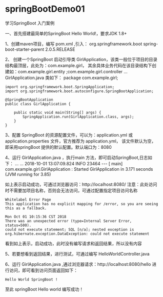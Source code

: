 # springBootDemo01

学习SpringBoot 入门案例

一、首先搭建最简单的SpringBoot Hello World!，要求JDK 1.8+

  1、创建maven项目，编写 pom.xml ,引入：
     <parent>
        <groupId>org.springframework.boot</groupId>
        <artifactId>spring-boot-starter-parent</artifactId>
        <version>2.0.5.RELEASE</version>
        <relativePath/> 
    </parent>
    
  2、 创建一个SpringBoot 启动引导类 GirlApplication，该类一般位于项目的目录结构最顶层，此处为：com.example.girl，
其余具体业务代码在该目录结构下创建如：com.example.girl.entity ;com.example.girl.controller ...
    GirlApplication.java 类如下：
    package com.example.girl;

    import org.springframework.boot.SpringApplication;
    import org.springframework.boot.autoconfigure.SpringBootApplication;

    @SpringBootApplication
    public class GirlApplication {

        public static void main(String[] args) {
            SpringApplication.run(GirlApplication.class, args);
        }
    }


  3、配置 SpringBoot 的资源配置文件，可以为：application.yml 或 application.properties 文件，官方推荐为 application.yml，
  该文件默认为空，即采用springBoot 提供的默认配置。默认端口为：8080
  
  4、运行 GirlApplication.java ，执行main 方法，即可启动SpringBoot,日志如下：
  ...
  ...
  2018-10-01 13:07:09.824  INFO 23464 --- [           main] com.example.girl.GirlApplication         : Started GirlApplication in 3.171 seconds (JVM running for 3.85)
  
  如上表示启动成功，可通过浏览器访问：http://localhost:8080/  注意：此处访问时不需要加项目名称，否则会无法访问，可通过配置指定项目访问名称
  
    Whitelabel Error Page
    This application has no explicit mapping for /error, so you are seeing this as a fallback.

    Mon Oct 01 10:15:36 CST 2018
    There was an unexpected error (type=Internal Server Error, status=500).
    could not execute statement; SQL [n/a]; nested exception is org.hibernate.exception.DataException: could not execute statement
  
  看到如上表示，启动成功，此时没有编写请求和返回结果，所以没有内容
  
  5、若要想看到返回结果，进行测试，可通过编写 HelloWorldController.java 
  
  6、运行 GirlApplication.java  ,通过浏览器请求：http://localhost:8080/hello 进行访问，即可看到访问页面返回如下：
  
    Hello World SpringBoot !
    
   至此 springBoot Hello world 编写成功！
  
  
  
